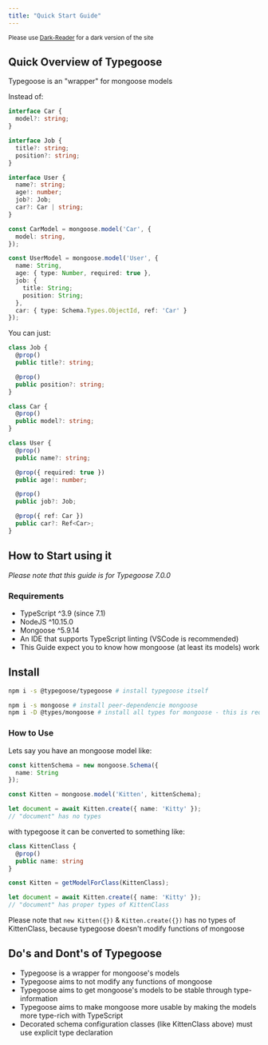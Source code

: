 ```yaml
---
title: "Quick Start Guide"
---
```


<sub>Please use [Dark-Reader](https://chrome.google.com/webstore/detail/dark-reader/eimadpbcbfnmbkopoojfekhnkhdbieeh) for a dark version of the site</sub>

## Quick Overview of Typegoose

Typegoose is an "wrapper" for mongoose models

Instead of:

```ts
interface Car {
  model?: string;
}

interface Job {
  title?: string;
  position?: string;
}

interface User {
  name?: string;
  age!: number;
  job?: Job;
  car?: Car | string;
}

const CarModel = mongoose.model('Car', {
  model: string,
});

const UserModel = mongoose.model('User', {
  name: String,
  age: { type: Number, required: true },
  job: {
    title: String;
    position: String;
  },
  car: { type: Schema.Types.ObjectId, ref: 'Car' }
});
```

You can just:

```ts
class Job {
  @prop()
  public title?: string;

  @prop()
  public position?: string;
}

class Car {
  @prop()
  public model?: string;
}

class User {
  @prop()
  public name?: string;

  @prop({ required: true })
  public age!: number;

  @prop()
  public job?: Job;

  @prop({ ref: Car })
  public car?: Ref<Car>;
}
```

## How to Start using it

*Please note that this guide is for Typegoose 7.0.0*

### Requirements

- TypeScript ^3.9 (since 7.1)
- NodeJS ^10.15.0
- Mongoose ^5.9.14
- An IDE that supports TypeScript linting (VSCode is recommended)
- This Guide expect you to know how mongoose (at least its models) work

## Install

```sh
npm i -s @typegoose/typegoose # install typegoose itself

npm i -s mongoose # install peer-dependencie mongoose
npm i -D @types/mongoose # install all types for mongoose - this is required for typegoose to work in typescript
```

### How to Use

Lets say you have an mongoose model like:

```ts
const kittenSchema = new mongoose.Schema({
  name: String
});

const Kitten = mongoose.model('Kitten', kittenSchema);

let document = await Kitten.create({ name: 'Kitty' });
// "document" has no types
```

with typegoose it can be converted to something like:

```ts
class KittenClass {
  @prop()
  public name: string
}

const Kitten = getModelForClass(KittenClass);

let document = await Kitten.create({ name: 'Kitty' });
// "document" has proper types of KittenClass
```

Please note that `new Kitten({})` & `Kitten.create({})` has no types of KittenClass, because typegoose doesn't modify functions of mongoose

## Do's and Dont's of Typegoose

- Typegoose is a wrapper for mongoose's models
- Typegoose aims to not modify any functions of mongoose
- Typegoose aims to get mongoose's models to be stable through type-information
- Typegoose aims to make mongoose more usable by making the models more type-rich with TypeScript
- Decorated schema configuration classes (like KittenClass above) must use explicit type declaration
